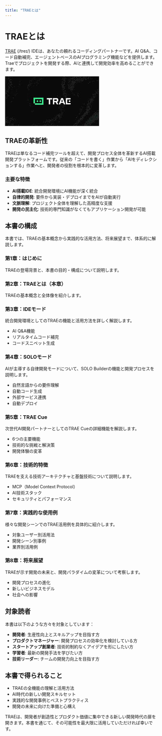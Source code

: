 ```yaml
---
title: "TRAEとは"
---
```


# TRAEとは

[TRAE](https://www.trae.ai/) (/treɪ/) IDEは、あなたの頼れるコーディングパートナーです。AI Q&A、コード自動補完、エージェントベースのAIプログラミング機能などを提供します。Traeでプロジェクトを開発する際、AIと連携して開発効率を高めることができます。

![`trae-ai-ide`](/images/trae-guide/trae-ai-ide.jpeg)

## TRAEの革新性

TRAEは単なるコード補完ツールを超えて、開発プロセス全体を革新するAI搭載開発プラットフォームです。従来の「コードを書く」作業から「AIをディレクションする」作業へと、開発者の役割を根本的に変革します。

### 主要な特徴

- **AI搭載IDE**: 統合開発環境にAI機能が深く統合
- **自律的開発**: 要件から実装・デプロイまでをAIが自動実行
- **文脈理解**: プロジェクト全体を理解した高精度な支援
- **開発の民主化**: 技術的専門知識がなくてもアプリケーション開発が可能

## 本書の構成

本書では、TRAEの基本概念から実践的な活用方法、将来展望まで、体系的に解説します。

### 第1章：はじめに
TRAEの登場背景と、本書の目的・構成について説明します。

### 第2章：TRAEとは（本章）
TRAEの基本概念と全体像を紹介します。

### 第3章：IDEモード
統合開発環境としてのTRAEの機能と活用方法を詳しく解説します。
- AI Q&A機能
- リアルタイムコード補完
- コードスニペット生成

### 第4章：SOLOモード
AIが主導する自律開発モードについて、SOLO Builderの機能と開発プロセスを説明します。
- 自然言語からの要件理解
- 自動コード生成
- 外部サービス連携
- 自動デプロイ

### 第5章：TRAE Cue
次世代AI開発パートナーとしてのTRAE Cueの詳細機能を解説します。
- 6つの主要機能
- 技術的な挑戦と解決策
- 開発体験の変革

### 第6章：技術的特徴
TRAEを支える技術アーキテクチャと基盤技術について説明します。
- MCP（Model Context Protocol）
- AI技術スタック
- セキュリティとパフォーマンス

### 第7章：実践的な使用例
様々な開発シーンでのTRAE活用例を具体的に紹介します。
- 対象ユーザー別活用法
- 開発シーン別事例
- 業界別活用例

### 第8章：将来展望
TRAEが示す開発の未来と、開発パラダイムの変革について考察します。
- 開発プロセスの進化
- 新しいビジネスモデル
- 社会への影響

## 対象読者

本書は以下のような方々を対象としています：

- **開発者**: 生産性向上とスキルアップを目指す方
- **プロダクトマネージャー**: 開発プロセスの効率化を検討している方
- **スタートアップ創業者**: 技術的制約なくアイデアを形にしたい方
- **学習者**: 最新の開発手法を学びたい方
- **技術リーダー**: チームの開発力向上を目指す方

## 本書で得られること

- TRAEの全機能の理解と活用方法
- AI時代の新しい開発スキルセット
- 実践的な開発事例とベストプラクティス
- 開発の未来に向けた準備と心構え

TRAEは、開発者が創造性とプロダクト価値に集中できる新しい開発時代の扉を開きます。本書を通じて、その可能性を最大限に活用していただければ幸いです。

